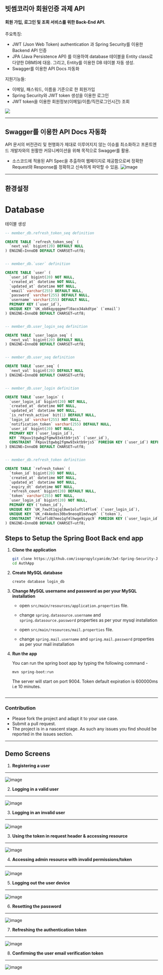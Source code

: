 ## 빗썸코리아 회원인증 과제 API ##

#### 회원 가입, 로그인 및 조회 서비스를 위한 Back-End API.

주요특징:
* JWT (Json Web Token) authentication 과  Spring Security를 이용한 Backend API 인증
* JPA (Java Persistence API) 를 이용하여 database 테이블을 Entity class로 다양한 DBMS에 대응. 그리고, Entity를 이용한 DB 테이블 자동 생성.
* Swagger를 이용한 API Docs 자동화

지원기능들:
* 이메일, 패스워드, 이름을 기준으로 한 회원가입
* Spring Security와 JWT token 생성을 이용한 로그인
* JWT token을 이용한 회원정보(이메일/이름/직전로그인시간) 조회

![](https://cdn-images-1.medium.com/max/1334/1*7T41R0dSLEzssIXPHpvimQ.png)

---

## Swagger를 이용한 API Docs 자동화 ##
API 문서의 버전관리 및 현행화가 제대로 이루어지지 않는 이슈를 최소화하고 프론트엔드 개발자와의 원활한 커뮤니케이션을 위해 목적으로 Swagger를 활용.
* 소스코드에 적용된 API Spec을 추출하여 웹페이지로 제공함으로써 정확한 Request와 Response를 정확하고 신속하게 파악할 수 있음. 
![image](https://user-images.githubusercontent.com/12872673/45046897-24ded880-b095-11e8-8930-7b678e2843bb.png)


---

## 환경설정
# Database
테이블 생성
```sql
-- member_db.refresh_token_seq definition

CREATE TABLE `refresh_token_seq` (
  `next_val` bigint(20) DEFAULT NULL
) ENGINE=InnoDB DEFAULT CHARSET=utf8;


-- member_db.`user` definition

CREATE TABLE `user` (
  `user_id` bigint(20) NOT NULL,
  `created_at` datetime NOT NULL,
  `updated_at` datetime NOT NULL,
  `email` varchar(255) DEFAULT NULL,
  `password` varchar(255) DEFAULT NULL,
  `username` varchar(255) DEFAULT NULL,
  PRIMARY KEY (`user_id`),
  UNIQUE KEY `UK_ob8kqyqqgmefl0aco34akdtpe` (`email`)
) ENGINE=InnoDB DEFAULT CHARSET=utf8;


-- member_db.user_login_seq definition

CREATE TABLE `user_login_seq` (
  `next_val` bigint(20) DEFAULT NULL
) ENGINE=InnoDB DEFAULT CHARSET=utf8;


-- member_db.user_seq definition

CREATE TABLE `user_seq` (
  `next_val` bigint(20) DEFAULT NULL
) ENGINE=InnoDB DEFAULT CHARSET=utf8;


-- member_db.user_login definition

CREATE TABLE `user_login` (
  `user_login_id` bigint(20) NOT NULL,
  `created_at` datetime NOT NULL,
  `updated_at` datetime NOT NULL,
  `is_refresh_active` bit(1) DEFAULT NULL,
  `login_id` varchar(255) NOT NULL,
  `notification_token` varchar(255) DEFAULT NULL,
  `user_id` bigint(20) NOT NULL,
  PRIMARY KEY (`user_login_id`),
  KEY `FKpuv1tgwbg2fgmw93xktb9rjs5` (`user_id`),
  CONSTRAINT `FKpuv1tgwbg2fgmw93xktb9rjs5` FOREIGN KEY (`user_id`) REFERENCES `user` (`user_id`)
) ENGINE=InnoDB DEFAULT CHARSET=utf8;


-- member_db.refresh_token definition

CREATE TABLE `refresh_token` (
  `token_id` bigint(20) NOT NULL,
  `created_at` datetime NOT NULL,
  `updated_at` datetime NOT NULL,
  `expiry_dt` datetime NOT NULL,
  `refresh_count` bigint(20) DEFAULT NULL,
  `token` varchar(255) NOT NULL,
  `user_login_id` bigint(20) NOT NULL,
  PRIMARY KEY (`token_id`),
  UNIQUE KEY `UK_7xw3t1qjql8we1oluftl4flv4` (`user_login_id`),
  UNIQUE KEY `UK_r4k4edos30bx9neoq81mdvwph` (`token`),
  CONSTRAINT `FK1afld87meo1qf4lhwge9iyqc9` FOREIGN KEY (`user_login_id`) REFERENCES `user_login` (`user_login_id`)
) ENGINE=InnoDB DEFAULT CHARSET=utf8;
```


## Steps to Setup the Spring Boot Back end app

1. **Clone the application**

	```bash
	git clone https://github.com/isopropylcyanide/Jwt-Spring-Security-JPA.git
	cd AuthApp
	```

2. **Create MySQL database**

	```bash
	create database login_db
	```

3. **Change MySQL username and password as per your MySQL installation**

	+ open `src/main/resources/application.properties` file.

	+ change `spring.datasource.username` and `spring.datasource.password` properties as per your mysql installation
	
	+ open `src/main/resources/mail.properties` file.

	+ change `spring.mail.username` and `spring.mail.password` properties as per your mail installation

4. **Run the app**

	You can run the spring boot app by typing the following command -

	```bash
	mvn spring-boot:run
	```

	The server will start on port 9004. Token default expiration is 600000ms i.e 10 minutes.
	```

---

### Contribution ###
* Please fork the project and adapt it to your use case.
* Submit a pull request.
* The project is in a nascent stage. As such any issues you find should be reported in the issues section.

---
## Demo Screens ##

1. **Registering a user**
---
![image](https://user-images.githubusercontent.com/12872673/44460909-841c0200-a62c-11e8-96b6-996b8de6b2b8.png)


2. **Logging in a valid user**
---
![image](https://user-images.githubusercontent.com/12872673/45047478-c155aa80-b096-11e8-96e8-d7872a92ee03.png)

3. **Logging in an invalid user**
---
![image](https://user-images.githubusercontent.com/12872673/44461046-03a9d100-a62d-11e8-8073-fb6b32cec3de.png)

3. **Using the token in request header & accessing resource**
---
![image](https://user-images.githubusercontent.com/12872673/44461090-2e942500-a62d-11e8-8f05-8ecd1d2828e3.png)

4. **Accessing admin resource with invalid permissions/token**
---
![image](https://user-images.githubusercontent.com/12872673/44461159-68fdc200-a62d-11e8-9a8c-95a9c84d52cd.png)

5. **Logging out the user device**
---
![image](https://user-images.githubusercontent.com/12872673/45047550-f3ffa300-b096-11e8-8520-3eae03b6ef78.png)

6. **Resetting the password**
---
![image](https://user-images.githubusercontent.com/12872673/45047624-3628e480-b097-11e8-944f-c88b1cd0c231.png)

7. **Refreshing the authentication token**
---
![image](https://user-images.githubusercontent.com/12872673/45047676-5bb5ee00-b097-11e8-84d4-2dbbe1489157.png)

8. **Confirming the user email verification token**
---
![image](https://user-images.githubusercontent.com/12872673/45047715-76886280-b097-11e8-9ea6-e0c649eb6cbd.png)

